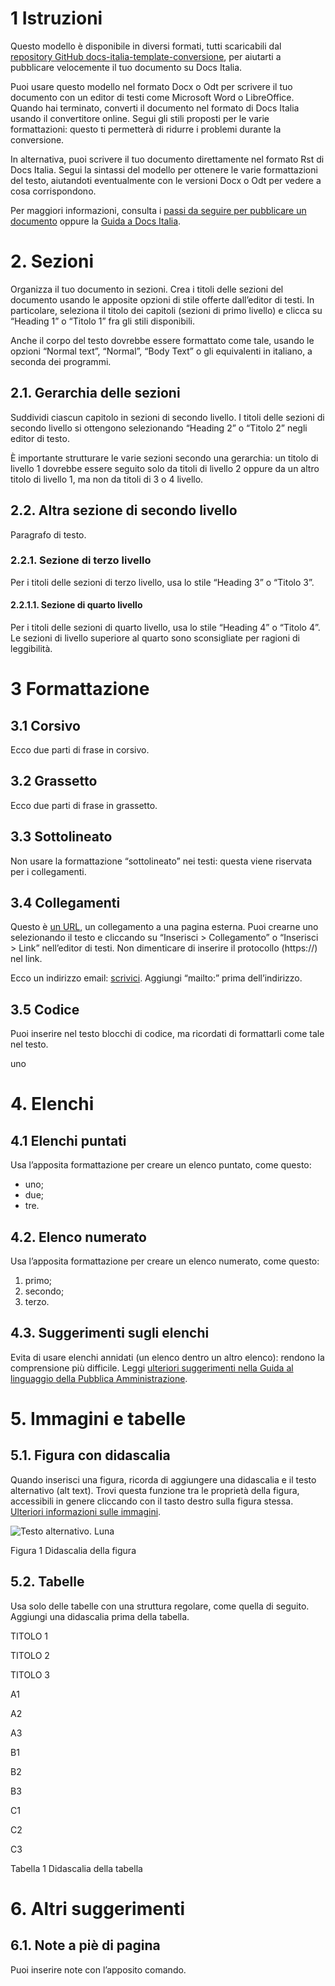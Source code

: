 # 1 Istruzioni
Questo modello è disponibile in diversi formati, tutti scaricabili dal [repository GitHub docs-italia-template-conversione](https://github.com/italia/docs-italia-template-conversione), per aiutarti a pubblicare velocemente il tuo documento su Docs Italia.

Puoi usare questo modello nel formato Docx o Odt per scrivere il tuo documento con un editor di testi come Microsoft Word o LibreOffice. Quando hai terminato, converti il documento nel formato di Docs Italia usando il convertitore online. Segui gli stili proposti per le varie formattazioni: questo ti permetterà di ridurre i problemi durante la conversione.

In alternativa, puoi scrivere il tuo documento direttamente nel formato Rst di Docs Italia. Segui la sintassi del modello per ottenere le varie formattazioni del testo, aiutandoti eventualmente con le versioni Docx o Odt per vedere a cosa corrispondono.

Per maggiori informazioni, consulta i [passi da seguire per pubblicare un documento](https://docs.italia.it/come-pubblicare/) oppure la [Guida a Docs Italia](https://docs.italia.it/italia/docs-italia/docs-italia-guide/it/bozza/).


# 2. Sezioni

Organizza il tuo documento in sezioni. Crea i titoli delle sezioni del documento usando le apposite opzioni di stile offerte dall’editor di testi. In particolare, seleziona il titolo dei capitoli (sezioni di primo livello) e clicca su “Heading 1” o “Titolo 1” fra gli stili disponibili.

Anche il corpo del testo dovrebbe essere formattato come tale, usando le opzioni “Normal text”, “Normal”, “Body Text” o gli equivalenti in italiano, a seconda dei programmi.

## 2.1. Gerarchia delle sezioni

Suddividi ciascun capitolo in sezioni di secondo livello. I titoli delle sezioni di secondo livello si ottengono selezionando “Heading 2” o “Titolo 2” negli editor di testo.

È importante strutturare le varie sezioni secondo una gerarchia: un titolo di livello 1 dovrebbe essere seguito solo da titoli di livello 2 oppure da un altro titolo di livello 1, ma non da titoli di 3 o 4 livello.

## 2.2. Altra sezione di secondo livello

Paragrafo di testo.

  

### 2.2.1. Sezione di terzo livello

Per i titoli delle sezioni di terzo livello, usa lo stile “Heading 3” o “Titolo 3”.

#### 2.2.1.1. Sezione di quarto livello

Per i titoli delle sezioni di quarto livello, usa lo stile “Heading 4” o “Titolo 4”. Le sezioni di livello superiore al quarto sono sconsigliate per ragioni di leggibilità.


# 3 Formattazione

## 3.1 Corsivo

Ecco due parti di frase in corsivo.

## 3.2 Grassetto

Ecco due parti di frase in grassetto.

## 3.3 Sottolineato

Non usare la formattazione “sottolineato” nei testi: questa viene riservata per i collegamenti.

## 3.4 Collegamenti

Questo è [un URL](https://docs.italia.it/), un collegamento a una pagina esterna. Puoi crearne uno selezionando il testo e cliccando su “Inserisci > Collegamento” o “Inserisci > Link” nell’editor di testi. Non dimenticare di inserire il protocollo (https://) nel link.

Ecco un indirizzo email: [scrivici](mailto:a@b.it). Aggiungi “mailto:” prima dell’indirizzo.

## 3.5 Codice

Puoi inserire nel testo blocchi di codice, ma ricordati di formattarli come tale nel testo.

  

<esempio>

<id>uno</id>

</esempio>

# 4. Elenchi

## 4.1 Elenchi puntati

Usa l’apposita formattazione per creare un elenco puntato, come questo:

-   uno;
-   due;
-   tre.
    

## 4.2. Elenco numerato

Usa l’apposita formattazione per creare un elenco numerato, come questo:

1.  primo;
2.  secondo;
3.  terzo.
    

## 4.3. Suggerimenti sugli elenchi

Evita di usare elenchi annidati (un elenco dentro un altro elenco): rendono la comprensione più difficile. Leggi [ulteriori suggerimenti nella Guida al linguaggio della Pubblica Amministrazione](https://guida-linguaggio-pubblica-amministrazione.readthedocs.io/it/latest/suggerimenti-di-scrittura/come-strutturare-il-contenuto.html?highlight=elenchi#elenchi-puntati-e-numerati).

# 5. Immagini e tabelle

## 5.1. Figura con didascalia

Quando inserisci una figura, ricorda di aggiungere una didascalia e il testo alternativo (alt text). Trovi questa funzione tra le proprietà della figura, accessibili in genere cliccando con il tasto destro sulla figura stessa. [Ulteriori informazioni sulle immagini](https://guida-linguaggio-pubblica-amministrazione.readthedocs.io/it/latest/suggerimenti-di-scrittura/come-strutturare-il-contenuto.html?highlight=elenchi#immagini).

  

![Testo alternativo. Luna](https://lh5.googleusercontent.com/V7lESbMeRVIX6MZEEmcV4jFi-pvje-0TTw5HWp-DKkbZLSHhMbba2FtQiJoqpftz5R5V019BdS82-UWJvAVXB9Ek_ZymXDMk35qy_1sDYg8UjUAhCpupTmqwyEN-f0QnFJxLLDlB)

Figura 1 Didascalia della figura

## 5.2. Tabelle

Usa solo delle tabelle con una struttura regolare, come quella di seguito. Aggiungi una didascalia prima della tabella.


TITOLO 1

TITOLO 2

TITOLO 3

A1

A2

A3

B1

B2

B3

C1

C2

C3

Tabella 1 Didascalia della tabella


# 6. Altri suggerimenti


## 6.1. Note a piè di pagina

Puoi inserire note con l’apposito comando.

<!--  stackedit_data:eyJoaXN0b3J5IjpbLTcwNzk5NjA3NV19  -->
